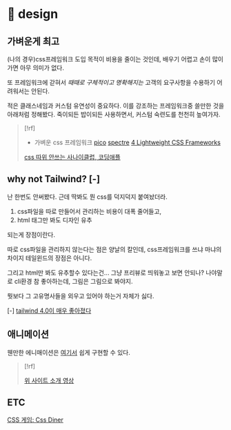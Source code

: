 # 󰏢 design



## 가벼운게 최고

(나의 경우)css프레임워크 도입 목적이 비용을 줄이는 것인데, 배우기 어렵고 손이 많이 가면 아무 의미가 없다.

또 프레임워크에 갇혀서 _때때로 구체적이고 명확해지는_ 고객의 요구사항을 수용하기 어려워서는 안된다.

적은 클래스네임과 커스텀 유연성이 중요하다. 이를 강조하는 프레임워크중 쓸만한 것을 아래처럼 정해봤다.
죽이되든 밥이되든 사용하면서, 커스텀 숙련도를 천천히 높여가자.

> [!rf]
>
> - 가벼운 css 프레임워크
>   [pico](https://github.com/picocss/pico)
>   [spectre](https://github.com/picturepan2/spectre)
>   [4 Lightweight CSS Frameworks](https://cs310.hashnode.dev/starting-a-new-side-project-here-are-4-lightweight-css-frameworks-to-get-up-and-running)
>
> [css 따위 안쓰는 사나이클럽, 코딩애플](https://www.youtube.com/watch?v=T3lEM26r_2s)


## why not Tailwind? [-]

난 한번도 안써봤다. 근데 딱봐도 뭔 css를 덕지덕지 붙여놨더라.

1. css파일을 따로 만들어서 관리하는 비용이 대폭 줄어들고,
2. html 태그만 봐도 디자인 유추

되는게 장점이란다.

따로 css파일을 관리하지 않는다는 점은 양날의 칼인데, css프레임워크를 쓰냐 마냐의 차이지 테일윈드의 장점은
아니다.

그리고 html만 봐도 유추할수 있다는건... 그냥 프리뷰로 띄워놓고 보면 안되나? 나야말로 cli환경 참 좋아하는데,
그림은 그림으로 봐야지.

뭣보다 그 고유명사들을 외우고 있어야 하는거 자체가 싫다.


[-]
[tailwind 4.0이 매우 좋아졌다](https://www.youtube.com/watch?v=2Q7x3LNZPJs)


## 애니메이션

웬만한 에니매이션은 [여기서](https://animista.net/) 쉽게 구현할 수 있다.

> [!rf]
>
> [위 사이트 소개 영상](https://www.youtube.com/watch?v=OWaHfpHxgb8)


## ETC

[CSS 게임: Css Diner](https://flukeout.github.io/)
